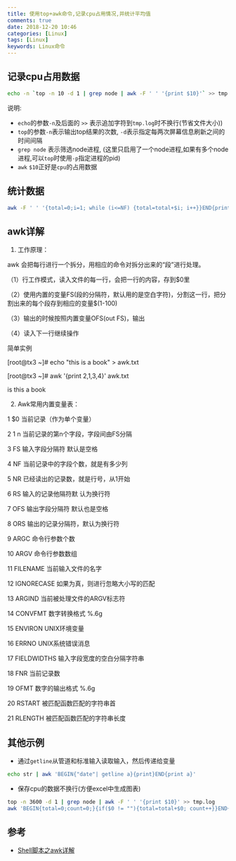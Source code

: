 ```yaml
---
title: 使用top+awk命令,记录cpu占用情况,并统计平均值
comments: true
date: 2018-12-20 10:46
categories: [Linux]
tags: [Linux]
keywords: Linux命令
---
```


## 记录cpu占用数据
```bash
echo -n `top -n 10 -d 1 | grep node | awk -F ' ' '{print $10}'` >> tmp.log 
```

说明:
- `echo`的参数`-n`及后面的 `>>` 表示追加字符到`tmp.log`时不换行(节省文件大小))
- `top`的参数`-n`表示输出top结果的次数, `-d`表示指定每两次屏幕信息刷新之间的时间间隔
- `grep node` 表示筛选node进程, (这里只启用了一个node进程,如果有多个node进程,可以`top`时使用`-p`指定进程的pid)
- `awk` `$10`正好是`cpu`的占用数据


## 统计数据
```bash
awk -F ' ' '{total=0;i=1; while (i<=NF) {total=total+$i; i++}}END{printf "total: %s,count: %s,average: %s",total,NF,total/NF}' tmp.log
```

## awk详解
1. 工作原理：

awk 会把每行进行一个拆分，用相应的命令对拆分出来的“段”进行处理。

（1）行工作模式，读入文件的每一行，会把一行的内容，存到$0里

（2）使用内置的变量FS(段的分隔符，默认用的是空白字符)，分割这一行，把分割出来的每个段存到相应的变量$(1-100)

（3）输出的时候按照内置变量OFS(out FS)，输出

（4）读入下一行继续操作

简单实例

[root@tx3 ~]# echo "this is a book" > awk.txt

[root@tx3 ~]# awk '{print $2,$1,$3,$4}' awk.txt

is this a book



2. Awk常用内置变量表：

1 $0             当前记录（作为单个变量）  

2 $1~$n          当前记录的第n个字段，字段间由FS分隔  

3 FS             输入字段分隔符 默认是空格  

4 NF             当前记录中的字段个数，就是有多少列  

5 NR             已经读出的记录数，就是行号，从1开始  

6 RS             输入的记录他隔符默 认为换行符  

7 OFS            输出字段分隔符 默认也是空格  

8 ORS            输出的记录分隔符，默认为换行符  

9 ARGC           命令行参数个数  

10 ARGV           命令行参数数组  

11 FILENAME       当前输入文件的名字  

12 IGNORECASE     如果为真，则进行忽略大小写的匹配  

13 ARGIND         当前被处理文件的ARGV标志符  

14 CONVFMT        数字转换格式 %.6g  

15 ENVIRON        UNIX环境变量  

16 ERRNO          UNIX系统错误消息  

17 FIELDWIDTHS    输入字段宽度的空白分隔字符串  

18 FNR            当前记录数  

19 OFMT           数字的输出格式 %.6g  

20 RSTART         被匹配函数匹配的字符串首  

21 RLENGTH        被匹配函数匹配的字符串长度  


## 其他示例
- 通过`getline`从管道和标准输入读取输入，然后传递给变量
```bash 
echo str | awk 'BEGIN{"date"| getline a}{print}END{print a}'
```

- 保存cpu的数据不换行(方便excel中生成图表)
```bash
top -n 3600 -d 1 | grep node | awk -F ' ' '{print $10}' >> tmp.log 
awk 'BEGIN{total=0;count=0;}{if($0 != ""){total=total+$0; count++}}END{printf "total: %s,count: %s,argv: %s",total,count,total/count}' tmp.log
```


## 参考
- [Shell脚本之awk详解](http://blog.51cto.com/tanxin/1222140)
